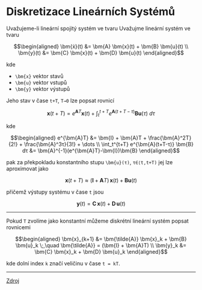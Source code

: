 Diskretizace Lineárních Systémů
===============================

Uvažujeme-li lineární spojitý systém ve tvaru
Uvažujme lineární systém ve tvaru
```math
\begin{aligned}
	\bm{ẋ}(t) &= \bm{A} \bm{x}(t) + \bm{B} \bm{u}(t)
	\\
	\bm{y}(t) &= \bm{C} \bm{x}(t) + \bm{D} \bm{u}(t)
\end{aligned}
```
kde

* ``\bm{x}`` vektor stavů
* ``\bm{u}`` vektor vstupů
* ``\bm{y}`` vektor výstupů

Jeho stav v čase ``t+T``, ``T→0`` lze popsat rovnicí
```math
\bm{x}(t+T) = e^{\bm{A}T}\bm{x}(t) + \int_t^{t+T} e^{\bm{A}(t+T-τ)} \bm{B} \bm{u}(τ)\ dτ
```
kde
```math
\begin{aligned}
	e^{\bm{A}T} &= \bm{I} + \bm{A}T + \frac{\bm{A}^2T}{2!} + \frac{\bm{A}^3τ}{3!} + \dots
	\\
	\int_t^{t+T} e^{\bm{A}(t+T-τ)} \bm{B} dτ &= \bm{A}^{-1}(e^{\bm{A}T}-\bm{I})\bm{B}	
\end{aligned}
```
pak za překpokladu konstantního stupu ``\bm{u}(τ)``, ``τ∈⟨t,t+T)`` jej lze aproximovat jako
```math
\bm{x}(t+T) ≈ (\bm{I} + \bm{A}T)\,\bm{x}(t) + \bm{B} \bm{u}(t)
```
přičemž výstupy systému v čase ``t`` jsou
```math
\bm{y}(t) = \bm{C} \, \bm{x}(t) + \bm{D} \, \bm{u}(t)
```

---

Pokud ``T`` zvolíme jako konstantní můžeme diskrétní lineární systém popsat rovnicemi
```math
\begin{aligned}
	\bm{x}_{k+1} &= \bm{\tilde{A}} \bm{x}_k + \bm{B} \bm{u}_k \;,\quad \bm{\tilde{A}} = (\bm{I} + \bm{A}T)
	\\
	\bm{y}_k &= \bm{C} \bm{x}_k + \bm{D} \bm{u}_k
\end{aligned}
```
kde dolní index ``k`` značí veličinu v čase ``t = kT``.

---

[Zdroj](../literature/LinearODE-Discretization.pdf)